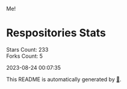 Me!

# Respositories Stats
Stars Count: 233  
Forks Count: 5

2023-08-24 00:07:35  

This README is automatically generated by [🐰](https://github.com/rnitta/rnitta).
